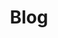 ---
title: Blog
description: Pe acest blog vei găsi articole utile, interesante și pline de inspirație, dar și postări spontane sau emoționale. Majoritatea sunt scrise cu ajutorul inteligenței artificiale, oferind o combinație autentică între idei practice și momente personale.
---